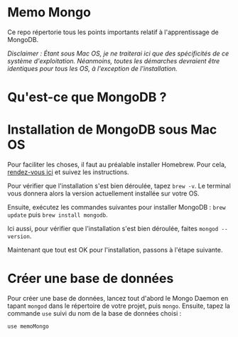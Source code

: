# Memo Mongo

Ce repo répertorie tous les points importants relatif à l'apprentissage de MongoDB.

*Disclaimer : Étant sous Mac OS, je ne traiterai ici que des spécificités de ce système d'exploitation. Néanmoins, toutes les démarches devraient être identiques pour tous les OS, à l'exception de l'installation.*

# Qu'est-ce que MongoDB ?



# Installation de MongoDB sous Mac OS

Pour faciliter les choses, il faut au préalable installer Homebrew. Pour cela, [rendez-vous ici](https://brew.sh/index_fr) et suivez les instructions.

Pour vérifier que l'installation s'est bien déroulée, tapez `brew -v`. Le terminal vous donnera alors la version actuellement installée sur votre OS.

Ensuite, exécutez les commandes suivantes pour installer MongoDB : `brew update` puis `brew install mongodb`.

Ici aussi, pour vérifier que l'installation s'est bien déroulée, faites `mongod --version`.

Maintenant que tout est OK pour l'installation, passons à l'étape suivante.

# Créer une base de données

Pour créer une base de données, lancez tout d'abord le Mongo Daemon en tapant `mongod` dans le répertoire de votre projet, puis `mongo`. Ensuite, tapez la commande `use` suivi du nom de la base de données choisi :

```use memoMongo```